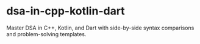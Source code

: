 # dsa-in-cpp-kotlin-dart
Master DSA in C++, Kotlin, and Dart with side-by-side syntax comparisons and problem-solving templates.
